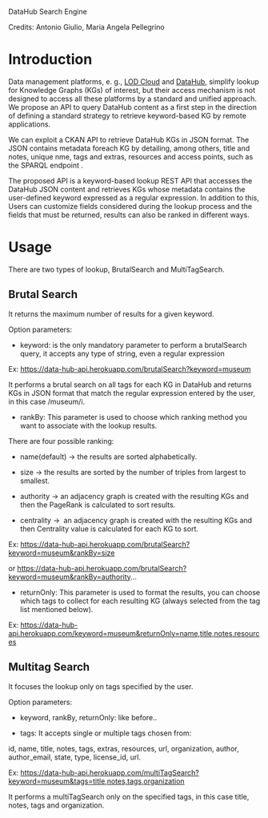 DataHub Search Engine

Credits: Antonio Giulio, Maria Angela Pellegrino

Introduction
============

Data management platforms, e. g., [LOD Cloud](https://lod-cloud.net/) and [DataHub](https://old.datahub.io/), simplify lookup for Knowledge Graphs (KGs) of interest, but their access mechanism is not designed to access all these platforms by a standard and unified approach. We propose an API to query DataHub content as a first step in the direction of defining a standard strategy to retrieve keyword-based KG by remote applications.

We can exploit a CKAN API to retrieve DataHub KGs in JSON format. The JSON contains metadata foreach KG by detailing, among others, title and notes, unique nme, tags and extras, resources and access points, such as the SPARQL endpoint .

The proposed API is a keyword-based lookup REST API  that accesses the DataHub JSON content and retrieves KGs whose metadata contains the user-defined keyword expressed as a regular expression. In addition to this, Users can customize fields considered during the lookup process and the fields that must be returned, results can also be ranked in different ways.

Usage
=====

There are two types of lookup, BrutalSearch and MultiTagSearch.

Brutal Search
-------------

It returns the maximum number of results for a given keyword.

Option parameters:

-   keyword: is the only mandatory parameter to perform a brutalSearch query, it accepts any type of string, even a regular expression

Ex: <https://data-hub-api.herokuapp.com/brutalSearch?keyword=museum>

It performs a brutal search on all tags for each KG in DataHub and returns KGs in JSON format that match the regular expression entered by the user, in this case /museum/i.

-   rankBy: This parameter is used to choose which ranking method you want to associate with the lookup results.

There are four possible ranking:

-   name(default) → the results are sorted alphabetically.

-   size → the results are sorted by the number of triples from largest to smallest.

-   authority → an adjacency graph is created with the resulting KGs and then the PageRank is calculated to sort results.

-   centrality →  an adjacency graph is created with the resulting KGs and then Centrality value is calculated for each KG to sort.

Ex: <https://data-hub-api.herokuapp.com/brutalSearch?keyword=museum&rankBy=size> 

or <https://data-hub-api.herokuapp.com/brutalSearch?keyword=museum&rankBy=authority>...

-   returnOnly: This parameter is used to format the results, you can choose which tags to collect for each resulting KG (always selected from the tag list mentioned below).

Ex: <https://data-hub-api.herokuapp.com/keyword=museum&returnOnly=name,title,notes,resources>

Multitag Search
---------------

It focuses the lookup only on tags specified by the user. 

Option parameters:

-   keyword, rankBy, returnOnly: like before..

-   tags: It accepts single or multiple tags chosen from:

id, name, title, notes, tags, extras, resources, url, organization, author, author_email, state, type, license_id, url.

Ex: <https://data-hub-api.herokuapp.com/multiTagSearch?keyword=museum&tags=title,notes,tags,organization> 

It performs a multiTagSearch only on the specified tags, in this case title, notes, tags and organization.